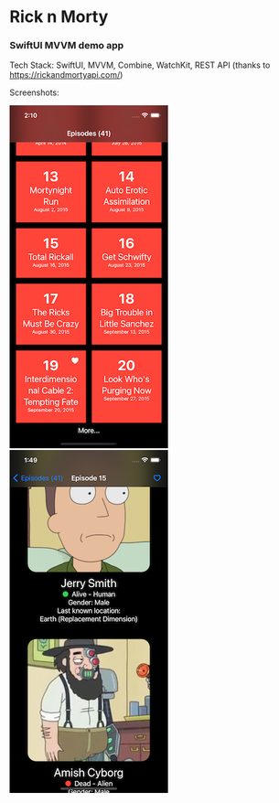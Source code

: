 # Rick n Morty

### SwiftUI MVVM demo app

Tech Stack: SwiftUI, MVVM, Combine, WatchKit,  REST API (thanks to https://rickandmortyapi.com/)

Screenshots:

![1](https://raw.githubusercontent.com/kocoai/RickNMorty/master/ScreenShot/1.png)
![2](https://raw.githubusercontent.com/kocoai/RickNMorty/master/ScreenShot/2.png)

